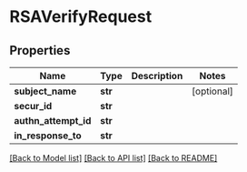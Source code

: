 # RSAVerifyRequest

## Properties
Name | Type | Description | Notes
------------ | ------------- | ------------- | -------------
**subject_name** | **str** |  | [optional] 
**secur_id** | **str** |  | 
**authn_attempt_id** | **str** |  | 
**in_response_to** | **str** |  | 

[[Back to Model list]](../README.md#documentation-for-models) [[Back to API list]](../README.md#documentation-for-api-endpoints) [[Back to README]](../README.md)

